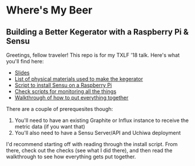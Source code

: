 # Where's My Beer
## Building a Better Kegerator with a Raspberry Pi & Sensu

Greetings, fellow traveler! This repo is for my TXLF '18 talk. Here's what you'll find here:

* [Slides](https://docs.google.com/presentation/d/1cR6ohRdbzjeQ4bSnECpIHlZrFEvcA2HRwfucQa_Eg88/edit?usp=sharing)
* [List of physical materials used to make the kegerator](MATERIALS.md)
* [Script to install Sensu on a Raspberry Pi](install.sh)
* [Check scripts for monitoring all the things](https://github.com/asachs01/sensu-plugins-rpi-sensors)
* [Walkthrough of how to put everything together](WALKTHROUGH.md)

There are a couple of prerequesites though:
1. You'll need to have an existing Graphite or Influx instance to receive the metric data (if you want that)
2. You'll also need to have a Sensu Server/API and Uchiwa deployment

I'd recommend starting off with reading through the install script. From there, check out the checks (see what I did there), and then read the walkthrough to see how everything gets put together.
